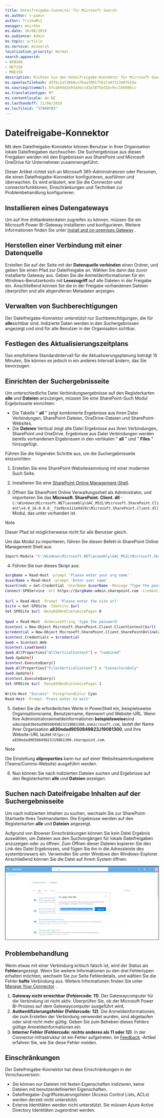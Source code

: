 ```yaml
---
title: Dateifreigabe-Connector für Microsoft Search
ms.author: v-pamcn
author: TrishaMc1
manager: mnirkhe
ms.date: 10/08/2019
ms.audience: Admin
ms.topic: article
ms.service: mssearch
localization_priority: Normal
search.appverid:
- BFB160
- MET150
- MOE150
description: Richten Sie den Dateifreigabe-Konnektor für Microsoft Search ein.
ms.openlocfilehash: d5fbc1af2868ce7baa70017f617a9731340fb19a
ms.sourcegitcommit: bfcab9d42e93addccd1e3875b41bc9cc1b6986cc
ms.translationtype: MT
ms.contentlocale: de-DE
ms.lasthandoff: 11/04/2019
ms.locfileid: "37949783"
---
```

# <a name="file-share-connector"></a>Dateifreigabe-Konnektor

Mit dem Dateifreigabe-Konnektor können Benutzer in Ihrer Organisation lokale Dateifreigaben durchsuchen. Die Suchergebnisse aus diesen Freigaben werden mit den Ergebnissen aus SharePoint und Microsoft OneDrive für Unternehmen zusammengeführt.

Dieser Artikel richtet sich an Microsoft 365-Administratoren oder Personen, die einen Dateifreigabe-Konnektor konfigurieren, ausführen und überwachen. Es wird erläutert, wie Sie die Connector-und connectorfunktionen, Einschränkungen und Techniken zur Problembehandlung konfigurieren.

## <a name="install-a-data-gateway"></a>Installieren eines Datengateways
Um auf Ihre drittanbieterdaten zugreifen zu können, müssen Sie ein Microsoft Power BI-Gateway installieren und konfigurieren. Weitere Informationen finden Sie unter [Install and on-premises Gateway](https://docs.microsoft.com/data-integration/gateway/service-gateway-install) .  

## <a name="connect-to-a-data-source"></a>Herstellen einer Verbindung mit einer Datenquelle
Erstellen Sie auf der Seite mit der **Datenquelle verbinden** einen Ordner, und geben Sie einen Pfad zur Dateifreigabe an. Wählen Sie dann das zuvor installierte Gateway aus. Geben Sie die Anmeldeinformationen für ein Windows-Benutzerkonto mit **Lesezugriff** auf alle Dateien in der Freigabe ein. Anschließend können Sie die in der Freigabe vorhandenen Dateien überprüfen und alle abgerufenen Metadaten anzeigen.

## <a name="manage-search-permissions"></a>Verwalten von Suchberechtigungen
Der Dateifreigabe-Konnektor unterstützt nur Suchberechtigungen, die für **alle**sichtbar sind. Indizierte Daten werden in den Suchergebnissen angezeigt und sind für alle Benutzer in der Organisation sichtbar.

## <a name="set-the-refresh-schedule"></a>Festlegen des Aktualisierungszeitplans
Das empfohlene Standardintervall für die Aktualisierungsplanung beträgt 15 Minuten, Sie können es jedoch in ein anderes Intervall ändern, das Sie bevorzugen.

## <a name="set-up-your-search-results-page"></a>Einrichten der Suchergebnisseite
Um unterschiedliche Datei Verbindungsergebnisse auf den Registerkarten **alle** und **Dateien** anzuzeigen, müssen Sie eine SharePoint-Such Modul Ergebnisseite einrichten:
- Die Tabelle " **all** " zeigt kombinierte Ergebnisse aus ihren Datei Verbindungen, SharePoint-Dateien, OneDrive-Dateien und SharePoint-Websites. 
- Die **Dateien** Vertical zeigt alle Datei Ergebnisse aus ihren Verbindungen, SharePoint und OneDrive.
Ergebnisse aus Datei Verbindungen werden bereits vorhandenen Ergebnissen in den vertikalen " **all** " und " **Files** " hinzugefügt.

Führen Sie die folgenden Schritte aus, um die Suchergebnisseite einzurichten:
1. Erstellen Sie eine SharePoint-Websitesammlung mit einer modernen Such Seite.

2. Installieren Sie eine [SharePoint Online Management-Shell](https://www.microsoft.com/download/details.aspx?id=35588).

3. Öffnen Sie SharePoint Online Verwaltungsshell als Administrator, und importieren Sie das **Microsoft. SharePoint. Client. dll** - `C:\Windows\Microsoft.NET\assembly\GAC_MSIL\Microsoft.SharePoint.Client\v4.0_16.0.0.0__71e9bce111e9429c\Microsoft.SharePoint.Client.dll`Modul, das unter vorhanden ist.

> [!NOTE]
> Dieser Pfad ist möglicherweise nicht für alle Benutzer gleich.

Um das Modul zu importieren, führen Sie diesen Befehl in SharePoint Online Management Shell aus:
```bash
Import-Module "C:\Windows\Microsoft.NET\assembly\GAC_MSIL\Microsoft.SharePoint.Client\v4.0_16.0.0.0__71e9bce111e9429c\Microsoft.SharePoint.Client.dll" 
```

4. Führen Sie nun dieses Skript aus:
```bash
$orgName = Read-Host -prompt 'Please enter your org name'
$userName = Read-Host -prompt 'Enter user name'
$userCreds = Get-Credential -UserName $userName -Message "Type the password"
Connect-SPOService -Url https://$orgName-admin.sharepoint.com -Credential $userCreds

$url = Read-Host -Prompt 'Please enter the site url'
$site = Get-SPOSite -Identity $url
Set-SPOSite $url -DenyAddAndCustomizePages 0

$pwd = Read-Host -AsSecureString 'type the password'
$context = New-Object Microsoft.SharePoint.Client.ClientContext($url)
$credential = New-Object Microsoft.SharePoint.Client.SharePointOnlineCredentials($userName, $pwd)
$context.Credentials = $credential
$web = $context.Web
$context.Load($web)
$web.AllProperties["AllVerticalContent"] = "Combined"
$web.Update()
$context.ExecuteQuery()
$web.AllProperties["FilesVerticalContent"] = "ConnectorsOnly"
$web.Update()
$context.ExecuteQuery()
Set-SPOSite $url -DenyAddAndCustomizePages 1

Write-Host "Success" -ForegroundColor Cyan
Read-Host -Prompt 'Press enter to exit'
```

5. Geben Sie die erforderlichen Werte in PowerShell ein, beispielsweise Organisationsname, Benutzername, Kennwort und Website-URL. Wenn Ihre Administratoranmeldeinformationen **beispielsweise**sind `admin@a830edad9050849823J19081300.onmicrosoft.com`, lautet der Name Ihrer Organisation **a830edad9050849823J19081300**, und Ihre Website-URL lautet `https:// a830edad9050849823J19081300.sharepoint.com`.

> [!NOTE]
> Die Einstellung **allproperties** kann nur auf einer Websitesammlungsebene (Teams/Comms-Website) ausgeführt werden.

6. Nun können Sie nach indizierten Dateien suchen und Ergebnisse auf den Registerkarten **alle** und **Dateien** anzeigen.

## <a name="search-for-file-share-content-in-the-search-results-page"></a>Suchen nach Dateifreigabe Inhalten auf der Suchergebnisseite
Um nach indizierten Inhalten zu suchen, wechseln Sie zur SharePoint-Startseite Ihres Testmandanten. Die Ergebnisse werden auf den Registerkarten **alle** und **Dateien** angezeigt.

Aufgrund von Browser Einschränkungen können Sie kein Datei Ergebnis auswählen, um Dateien aus den Suchvorgängen für lokale Dateifreigaben anzuzeigen oder zu öffnen. Zum Öffnen dieser Dateien kopieren Sie den Link des Datei Ergebnisses, und fügen Sie ihn in die Adressleiste des systembrowsers ein. Verwenden Sie unter Windows den Windows-Explorer. Anschließend können Sie die Datei auf Ihrem System öffnen.

![SharePoint-Suche mit geöffnetem Dialogfeld Link kopieren.](media/fileshare-search.png)

## <a name="troubleshooting"></a>Problembehandlung
Wenn etwas mit einer Verbindung kritisch falsch ist, wird der Status als **Fehler**angezeigt. Wenn Sie weitere Informationen zu den drei Fehlertypen erhalten möchten, wechseln Sie zur Seite Fehlerdetails, und wählen Sie die Fehler **hafte** Verbindung aus. Weitere Informationen finden Sie unter [Manage Your Connector](manage-connector.md) .
1. **Gateway nicht erreichbar (Fehlercode: 11)**. Der Gatewaycomputer für die Verbindung ist nicht aktiv. Überprüfen Sie, ob der Microsoft Power BI-Prozess auf dem Gatewaycomputer ausgeführt wird.
2. **Authentifizierungsfehler (Fehlercode: 12)**. Die Anmeldeinformationen, die zum Erstellen der Verbindung verwendet wurden, sind abgelaufen oder sind nicht mehr gültig. Geben Sie zum Beheben dieses Fehlers gültige Anmeldeinformationen ein.
3. **Interner Fehler (Fehlercode: nichts anderes als 11 oder 12)**. In der Connector-Infrastruktur ist ein Fehler aufgetreten. Im [Feedback](connectors-feedback.md) -Artikel erfahren Sie, wie Sie diese Fehler melden.

## <a name="limitations"></a>Einschränkungen
Der Dateifreigabe-Konnektor hat diese Einschränkungen in der Vorschauversion:
* Sie können nur Dateien mit festen Eigenschaften indizieren, keine Dateien mit benutzerdefinierten Eigenschaften.
* Dateifreigabe-Zugriffssteuerungslisten (Access Control Lists, ACLs) werden derzeit nicht unterstützt.
* Externe Identitäten werden nicht unterstützt. Sie müssen Azure Active Directory Identitäten zugeordnet werden.